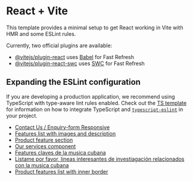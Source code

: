 # React + Vite

This template provides a minimal setup to get React working in Vite with HMR and some ESLint rules.

Currently, two official plugins are available:

- [@vitejs/plugin-react](https://github.com/vitejs/vite-plugin-react/blob/main/packages/plugin-react) uses [Babel](https://babeljs.io/) for Fast Refresh
- [@vitejs/plugin-react-swc](https://github.com/vitejs/vite-plugin-react/blob/main/packages/plugin-react-swc) uses [SWC](https://swc.rs/) for Fast Refresh

## Expanding the ESLint configuration

If you are developing a production application, we recommend using TypeScript with type-aware lint rules enabled. Check out the [TS template](https://github.com/vitejs/vite/tree/main/packages/create-vite/template-react-ts) for information on how to integrate TypeScript and [`typescript-eslint`](https://typescript-eslint.io) in your project.


- [Contact Us / Enquiry-form Responsive](https://tailwindflex.com/@kuldeep541/contact-us-enquiry-form-responsive)
- [Features list with images and description](https://tailwindflex.com/@noah/features-list-with-images-and-description)
- [Product feature section](https://tailwindflex.com/@anonymous/product-feature-section)
- [Our services component](https://tailwindflex.com/@kris-showen/our-services-component)
- [Features claves de la musica cubana](https://www.perplexity.ai/search/features-claves-de-la-musica-c-sHzFO.ClQvuhJ7Qj0n77iQ)
- [Listame por favor, lineas interesantes de investiagación relacionados con la musica cubana](https://www.perplexity.ai/search/listame-por-favor-temas-intere-HSNwJ2MzQNuSQHZ7VoonAg)
- [Product features list with inner border](https://tailwindflex.com/@limaa-m/product-features-list-with-inner-border)